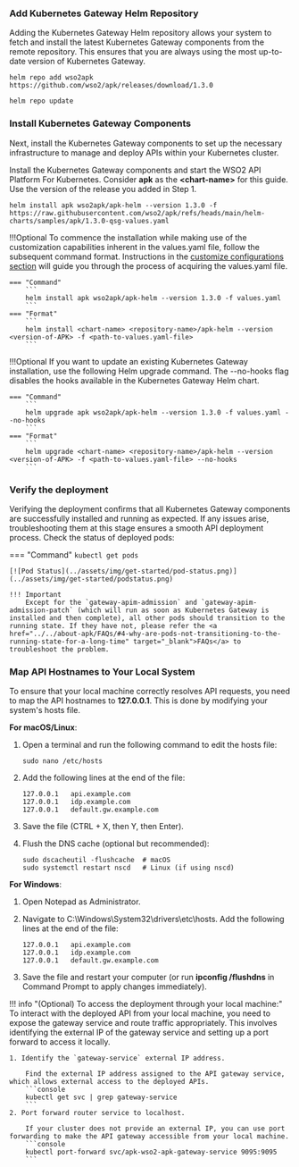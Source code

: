 ### Add Kubernetes Gateway Helm Repository

Adding the Kubernetes Gateway Helm repository allows your system to fetch and install the latest Kubernetes Gateway components from the remote repository. This ensures that you are always using the most up-to-date version of Kubernetes Gateway.

```console
helm repo add wso2apk https://github.com/wso2/apk/releases/download/1.3.0

helm repo update
```

### Install Kubernetes Gateway Components

Next, install the Kubernetes Gateway components to set up the necessary infrastructure to manage and deploy APIs within your Kubernetes cluster.

Install the Kubernetes Gateway components and start the WSO2 API Platform For Kubernetes. Consider <b>apk</b> as the <b><chart-name\></b> for this guide. 
Use the version of the release you added in Step 1.

```
helm install apk wso2apk/apk-helm --version 1.3.0 -f https://raw.githubusercontent.com/wso2/apk/refs/heads/main/helm-charts/samples/apk/1.3.0-qsg-values.yaml
```

!!!Optional
    To commence the installation while making use of the customization capabilities inherent in the values.yaml file, follow the subsequent command format. Instructions in the [customize configurations section](../../setup/Customize-Configurations) will guide you through the process of acquiring the values.yaml file.
        
    === "Command"
        ```
        helm install apk wso2apk/apk-helm --version 1.3.0 -f values.yaml
        ```
    === "Format"
        ```
        helm install <chart-name> <repository-name>/apk-helm --version <version-of-APK> -f <path-to-values.yaml-file> 
        ```

!!!Optional
    If you want to update an existing Kubernetes Gateway installation, use the following Helm upgrade command. The --no-hooks flag disables the hooks available in the Kubernetes Gateway Helm chart.

    === "Command"
        ```
        helm upgrade apk wso2apk/apk-helm --version 1.3.0 -f values.yaml --no-hooks
        ```
    === "Format"
        ```
        helm upgrade <chart-name> <repository-name>/apk-helm --version <version-of-APK> -f <path-to-values.yaml-file> --no-hooks
        ```

### Verify the deployment

Verifying the deployment confirms that all Kubernetes Gateway components are successfully installed and running as expected. If any issues arise, troubleshooting them at this stage ensures a smooth API deployment process.
Check the status of deployed pods:

=== "Command"
    ```
    kubectl get pods
    ```

    [![Pod Status](../assets/img/get-started/pod-status.png)](../assets/img/get-started/podstatus.png)

    !!! Important
        Except for the `gateway-apim-admission` and `gateway-apim-admission-patch` (which will run as soon as Kubernetes Gateway is installed and then complete), all other pods should transition to the running state. If they have not, please refer the <a href="../../about-apk/FAQs/#4-why-are-pods-not-transitioning-to-the-running-state-for-a-long-time" target="_blank">FAQs</a> to troubleshoot the problem.

### Map API Hostnames to Your Local System

To ensure that your local machine correctly resolves API requests, you need to map the API hostnames to <b>127.0.0.1</b>. This is done by modifying your system's hosts file.

<b>For macOS/Linux</b>:

1. Open a terminal and run the following command to edit the hosts file:

    ```
    sudo nano /etc/hosts
    ```

2. Add the following lines at the end of the file:

    ```
    127.0.0.1   api.example.com
    127.0.0.1   idp.example.com
    127.0.0.1   default.gw.example.com
    ```

3. Save the file (CTRL + X, then Y, then Enter).

4. Flush the DNS cache (optional but recommended):

    ```
    sudo dscacheutil -flushcache  # macOS
    sudo systemctl restart nscd   # Linux (if using nscd)
    ```

<b>For Windows</b>:

1. Open Notepad as Administrator.
2. Navigate to C:\Windows\System32\drivers\etc\hosts.
   Add the following lines at the end of the file:

    ```
    127.0.0.1   api.example.com
    127.0.0.1   idp.example.com
    127.0.0.1   default.gw.example.com
    ```

3. Save the file and restart your computer (or run <b>ipconfig /flushdns</b> in Command Prompt to apply changes immediately).

!!! info "(Optional)  To access the deployment through your local machine:"
    To interact with the deployed API from your local machine, you need to expose the gateway service and route traffic appropriately.
    This involves identifying the external IP of the gateway service and setting up a port forward to access it locally.

    1. Identify the `gateway-service` external IP address.
        
        Find the external IP address assigned to the API gateway service, which allows external access to the deployed APIs.
        ```console
        kubectl get svc | grep gateway-service
        ```
    2. Port forward router service to localhost.
        
        If your cluster does not provide an external IP, you can use port forwarding to make the API gateway accessible from your local machine.
        ```console
        kubectl port-forward svc/apk-wso2-apk-gateway-service 9095:9095
        ```

